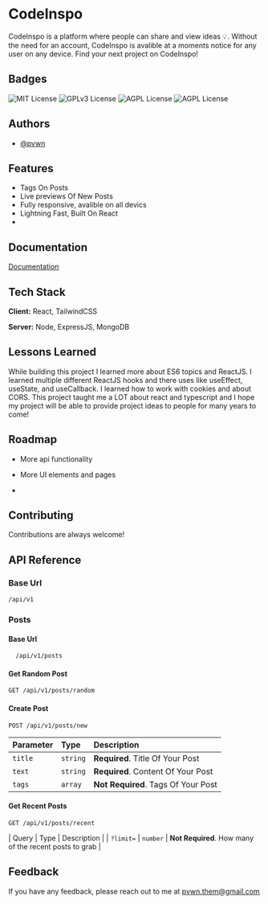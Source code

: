 
# CodeInspo

CodeInspo is a platform where people can share and view ideas 💡. Without the need for an account, CodeInspo is avalible at a moments notice for any user on any device. Find your next project on CodeInspo!




## Badges



![MIT License](https://img.shields.io/github/languages/count/pvwnthem/CodeInspo) 
![GPLv3 License](https://img.shields.io/tokei/lines/github/pvwnthem/CodeInspo)
![AGPL License](https://img.shields.io/github/repo-size/pvwnthem/CodeInspo)
![AGPL License](https://img.shields.io/github/commit-activity/w/pvwnthem/CodeInspo)



## Authors

- [@pvwn](https://www.github.com/pvwnthem)


## Features

- Tags On Posts
- Live previews Of New Posts
- Fully responsive, avalible on all devics
- Lightning Fast, Built On React
- 


## Documentation

[Documentation](https://linktodocumentation)


## Tech Stack

**Client:** React, TailwindCSS

**Server:** Node, ExpressJS, MongoDB


## Lessons Learned

While building this project I learned more about ES6 topics and ReactJS. I learned multiple different ReactJS hooks and there uses like useEffect, useState, and useCallback. I learned how to work with cookies and about CORS. This project taught me a LOT about react and typescript and I hope my project will be able to provide project ideas to people for many years to come!


## Roadmap

- More api functionality

- More UI elements and pages

- 


## Contributing

Contributions are always welcome!




## API Reference

### Base Url
```http
/api/v1

```




### Posts

#### Base Url
```
  /api/v1/posts
```
#### Get Random Post
```
GET /api/v1/posts/random
```
#### Create Post
```http
POST /api/v1/posts/new
```
| Parameter | Type     | Description                       |
| :-------- | :------- | :-------------------------------- |
| `title`      | `string` | **Required**. Title Of Your Post |
| `text`      | `string` | **Required**. Content Of Your Post |
| `tags`      | `array` | **Not Required**. Tags Of Your Post |

#### Get Recent Posts
```http
GET /api/v1/posts/recent
```
| Query | Type     | Description                       |
| `?limit=`      | `number` | **Not Required**. How many of the recent posts to grab |



## Feedback

If you have any feedback, please reach out to me at pvwn.them@gmail.com

